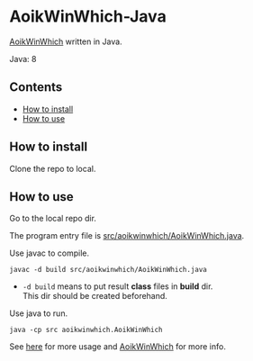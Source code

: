 # AoikWinWhich-Java
[AoikWinWhich](https://github.com/AoiKuiyuyou/AoikWinWhich) written in Java.

Java: 8

## Contents
- [How to install](#how-to-install)
- [How to use](#how-to-use)

## How to install
Clone the repo to local.

## How to use
Go to the local repo dir.

The program entry file is [src/aoikwinwhich/AoikWinWhich.java](/src/aoikwinwhich/AoikWinWhich.java).

Use javac to compile.
```
javac -d build src/aoikwinwhich/AoikWinWhich.java
```
- ```-d build``` means to put result **class** files in **build** dir.  
  This dir should be created beforehand.

Use java to run.
```
java -cp src aoikwinwhich.AoikWinWhich
```

See [here](https://github.com/AoiKuiyuyou/AoikWinWhich#how-to-use) for more usage and [AoikWinWhich](https://github.com/AoiKuiyuyou/AoikWinWhich) for more info.
